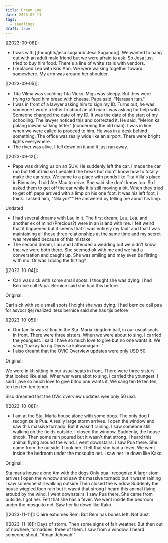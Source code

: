 ```yaml
---
title: Dream Log
date: 2023-09-11
tags:
  - seedlings
draft: true
---
```

[[2023-09-08]]:

- I was with [[thoughts/jesa suganob|Jesa Suganob]]. We wanted to hang out with an adult male friend but we were afraid to ask. So Jesa just tried to buy him food. There's a line of white stalls with vendors.
- I replaced Lea with Kris Ann. We were walking together toward somewhere. My arm was around her shoulder.

[[2023-09-05]]:

- Tita Vilma was scolding Tita Vicky. Migs was sleepy. But they were trying to feed him bread with cheese. Papa said, "Narasan itan."
- I was in front of a lawyer asking him to sign my ID. Turns out, he was someone I wrote a letter to about an old man I was asking for help with. Someone changed the date of my ID. It was the date of the start of my schooling. The lawyer noticed this and corrected it. He said, "Meron ka palang iniwan sa'king letter" (concerning the old man). I was in line when we were called to proceed to him. He was in a desk behind something. The office was really wide like an airport. There were bright lights everywhere.
- The river was alive. I fell down on it and it just ran away.

[[2023-09-12]]:

- Papa was driving us on an SUV. He suddenly left the car. I made the car run but felt afraid so I pedaled the break but didn't know how to totally make the car stop. We came to a place with ponds like Tita Villa's place in Binmaley. I told Ate Mau to drive. She said she don't know too. So I asked them to get off the car while it is still moving a bit. When they tried to get off, papa arrived with a limp on his one foot. It was his left foot, I think. I asked him, "Nila yo?"" He answered by telling me about his limp.

Undated
- I had several dreams with Lau in it. The first dream, Lau, Lea, and another ex of mind (Precious?) were in an island with me. I felt weird that it happened but it seems that it was entirely my fault and that I was maintaining all those three relationships at the same time and my secret was revealed because of this mistake.
- The second dream, Lau and I attended a wedding but we didn't know that we were both there. She seemed ok with me and we had a conversation and caught up. She was smiling and may even be flirting with mo. Or was I doing the flirting?

[[2023-10-04]]:

- Cari was sick with some small spots. I thought she was dying. I had Bernice call Papa. Bernice said she had this before.

Original:

Cari sick with sole small spots
I hoight she was dying. I had bernice call paa for asvocr tjej realized itess bernice said she has tjis before 

[[2023-10-05]]:

- Our family was sitting in the Sta. Maria kingdom hall, in our usual seats in front. There were three sisters. When we were about to sing, I carried the youngest. I said I have so much love to give but no one wants it. We sang "Inakay ka ng Diyos sa kaliwanagan..."
- I also dreamt that the OVIC Overview updates were only USD 50.

Original:

We were in kh sitting in our usual seats in front. There were three sisters that looked like alasi. Wher wer were abot to sing, i carried the youngest. I said i jave so much love to give bitno one wants it,
We sang ten te ten ten, ten ten ten ten tenen.

Slso dreamed thst the OVic overview updates wee only 50 usd.

[[2023-10-08]]:

- I am at the Sta. Maria house alone with some dogs. The only dog I recognize is Pua. A really large storm arrives. I open the window and saw this massive tornado. But it wasn't raining. I saw someone still walking on the fields outside. I closed the window. Suddenly, the house shook. Then some rain poured but it wasn't that strong. I heard this animal flying around the wind. I went downstairs. I saw Pua there. She came from the outside. I took her. I felt that she had a fever. We went inside the bedroom under the mosquito net. I saw her lie down like Kako.

Original:

Sta maria house alone
Am with the dogs
Only pua i recognize
A largr stom arrives
I open the window and saw ths massive tornado but it wasnt raining
I saw someone still walking outside
Then closed the window
Suddenly the house wiggled tben rain but it wasnt that strong
I heard this animal flying aroubd by rhe wind.
I went downstairs. I saw Pua there. She came from outside. I got her. Felt that she has a fever.
We went inside the bedroom under the mosquito net. Saw her lie down like Kako.

[[2023-11-11]]: Claire exhumes Rem. But Rem has bones left. Not dust.

[[2023-11-16]]: Days of storm. Then some signs of fair weather. But then out of nowhere, tornadoes: three of them. I saw from a window. I heard someone shout, "Aman Jehovah!"